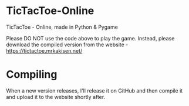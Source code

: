 # TicTacToe-Online
TicTacToe - Online, made in Python &amp; Pygame

Please DO NOT use the code above to play the game. Instead, please download the compiled version from the website - https://tictactoe.mrkakisen.net/

# Compiling
When a new version releases, I'll release it on GitHub and then compile it and upload it to the website shortly after.
